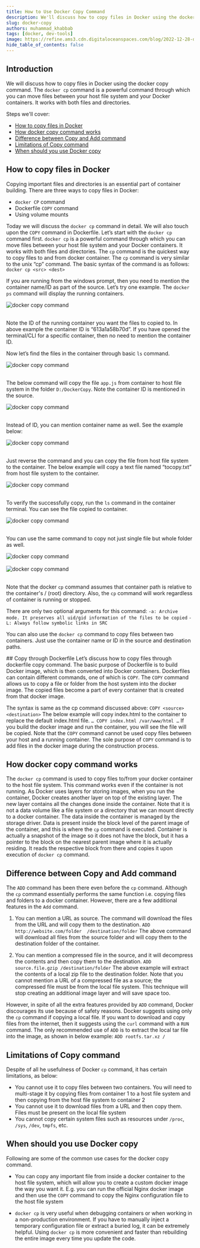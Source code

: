 ```yaml
---
title: How to Use Docker Copy Command
description: We'll discuss how to copy files in Docker using the docker copy command. 
slug: docker-copy
authors: muhammad_khabbab
tags: [docker, dev-tools]
image: https://refine.ams3.cdn.digitaloceanspaces.com/blog/2022-12-28-docker-copy/social.png
hide_table_of_contents: false
---
```



## Introduction

We will discuss how to copy files in Docker using the docker copy command. The `docker cp` command is a powerful command through which you can move files between your host file system and your Docker containers. It works with both files and directories.

Steps we'll cover:

- [How to copy files in Docker](#how-to-copy-files-in-docker)
- [How docker copy command works](#how-docker-copy-command-works)
- [Difference between Copy and Add command](#difference-between-copy-and-add-command)
- [Limitations of Copy command](#limitations-of-copy-command)
- [When should you use Docker copy](#when-should-you-use-docker-copy)


## How to copy files in Docker

Copying important files and directories is an essential part of container building. There are three ways to copy files in Docker:

-	`docker CP` command
-	Dockerfile `COPY` command
-	Using volume mounts

Today we will discuss the `docker cp` command in detail. We will also touch upon the `COPY` command in Dockerfile. Let’s start with the `docker cp` command first. `docker cp` is a powerful command through which you can move files between your host file system and your Docker containers. It works with both files and directories. 
The `cp` command is the quickest way to copy files to and from docker container. The `cp` command is very similar to the unix “cp” command. The basic syntax of the command is as follows:
`docker cp <src> <dest>`

If you are running from the windows prompt, then you need to mention the container name/ID as part of the source. Let’s try one example. The `docker ps` command will display the running containers. 

<div className="centered-image"  >
   <img style={{alignSelf:"center"}}  src="https://refine.ams3.cdn.digitaloceanspaces.com/blog/2022-12-28-docker-copy/image1.png"  alt="docker copy command" />
</div>

<br/>

Note the ID of the running container you want the files to copied to. In above example the container ID is “613a1a58b70d”. If you have opened the terminal/CLI for a specific container, then no need to mention the container ID. 

Now let’s find the files in the container through basic `ls` command. 

<div className="centered-image"  >
   <img style={{alignSelf:"center"}}  src="https://refine.ams3.cdn.digitaloceanspaces.com/blog/2022-12-28-docker-copy/image2.png"  alt="docker copy command" />
</div>

<br/>

The below command will copy the file `app.js` from container to host file system in the folder `D:/DockerCopy`. Note the container ID is mentioned in the source. 

<div className="centered-image"  >
   <img style={{alignSelf:"center"}}  src="https://refine.ams3.cdn.digitaloceanspaces.com/blog/2022-12-28-docker-copy/image3.png"  alt="docker copy command" />
</div>

<br/>

Instead of ID, you can mention container name as well. See the example below:

<div className="centered-image"  >
   <img style={{alignSelf:"center"}}  src="https://refine.ams3.cdn.digitaloceanspaces.com/blog/2022-12-28-docker-copy/image4.png"  alt="docker copy command" />
</div>

<br/>

Just reverse the command and you can copy the file from host file system to the container. The below example will copy a text file named “tocopy.txt” from host file system to the container. 

<div className="centered-image"  >
   <img style={{alignSelf:"center"}}  src="https://refine.ams3.cdn.digitaloceanspaces.com/blog/2022-12-28-docker-copy/image5.png"  alt="docker copy command" />
</div>

<br/>

To verify the successfully copy, run the `ls` command in the container terminal. You can see the file copied to container. 

<div className="centered-image"  >
   <img style={{alignSelf:"center"}}  src="https://refine.ams3.cdn.digitaloceanspaces.com/blog/2022-12-28-docker-copy/image6.png"  alt="docker copy command" />
</div>

<br/>

You can use the same command to copy not just single file but whole folder as well. 

<div className="centered-image"  >
   <img style={{alignSelf:"center"}}  src="https://refine.ams3.cdn.digitaloceanspaces.com/blog/2022-12-28-docker-copy/image7.png"  alt="docker copy command" />
</div>

<br/>

<div className="centered-image"  >
   <img style={{alignSelf:"center"}}  src="https://refine.ams3.cdn.digitaloceanspaces.com/blog/2022-12-28-docker-copy/image8.png"  alt="docker copy command" />
</div>

<br/>


Note that the docker `cp` command assumes that container path is relative to the container's / (root) directory. Also, the `cp` command will work regardless of container is running or stopped. 

There are only two optional arguments for this command:
`-a: Archive mode. It preserves all uid/gid information of the files to be copied`
`-L: Always follow symbolic links in SRC`

You can also use the `docker cp` command to copy files between two containers. Just use the container name or ID in the source and destination paths. 




## Copy through Dockerfile
Let’s discuss how to copy files through dockerfile copy command. The basic purpose of Dockerfile is to build Docker image, which is then converted into Docker containers. Dockerfiles can contain different commands, one of which is `COPY`. The `COPY` command allows us to copy a file or folder from the host system into the docker image. The copied files become a part of every container that is created from that docker image. 

The syntax is same as the cp command discussed above:
`COPY <source> <destination>`
The below example will copy index.html to the container to replace the default index.html file. 
`
…
COPY index.html /var/www/html
…
`
If you build the docker image and run the container, you will see the file will be copied. Note that the `COPY` command cannot be used copy files between your host and a running container. The sole purpose of `COPY` command is to add files in the docker image during the construction process. 

## How docker copy command works

The `docker cp` command is used to copy files to/from your docker container to the host file system. This command works even if the container is not running. As Docker uses layers for storing images, when you run the container, Docker creates another layer on top of the existing layer. The new layer contains all the changes done inside the container. Note that it is not a data volume like a file system or a directory that we can mount directly to a docker container. The data inside the container is managed by the storage driver. Data is present inside the block level of the parent image of the container, and this is where the `cp` command is executed. Container is actually a snapshot of the image so it does not have the block, but it has a pointer to the block on the nearest parent image where it is actually residing. It reads the respective block from there and copies it upon execution of `docker cp` command.

## Difference between Copy and Add command

The `ADD` command has been there even before the `cp` command. Although the `cp` command essentially performs the same function i.e. copying files and folders to a docker container. However, there are a few additional features in the `Add` command. 
1.	You can mention a URL as source. The command will download the files from the URL and will copy them to the destination. 
`ADD http://website.com/folder  /destination/folder`
The above command will download all files from the source folder and will copy them to the destination folder of the container. 

2.	You can mention a compressed file in the source, and it will decompress the contents and then copy them to the destination. 
`ADD source.file.gzip /destination/folder`
The above example will extract the contents of a local zip file to the destination folder. Note that you cannot mention a URL of a compressed file as a source; the compressed file must be from the local file system. This technique will stop creating an additional image layer and will save space too.

However, in spite of all the extra features provided by `ADD` command, Docker discourages its use because of safety reasons. Docker suggests using only the `cp` command if copying a local file. If you want to download and copy files from the internet, then it suggests using the `curl` command with a `RUN` command. 
The only recommended use of `ADD` is to extract the local tar file into the image, as shown in below example:
`ADD rootfs.tar.xz /`

## Limitations of Copy command
Despite of all he usefulness of Docker `cp` command, it has certain limitations, as below:

-	You cannot use it to copy files between two containers. You will need to multi-stage it by copying files from container 1 to a host file system and then copying from the host file system to container 2
-	You cannot use it to download files from a URL and then copy them. Files must be present on the local file system
-	You cannot copy certain system files such as resources under `/proc`, `/sys`, `/dev`, `tmpfs`, etc. 

## When should you use Docker copy
Following are some of the common use cases for the docker copy command. 

-	You can copy any important file from inside a docker container to the host file system, which will allow you to create a custom docker image the way you want it. E.g. you can run the official Nginx docker image and then use the `COPY` command to copy the Nginx configuration file to the host file system

-	`docker cp` is very useful when debugging containers or when working in a non-production environment. If you have to manually inject a temporary configuration file or extract a buried log, it can be  extremely helpful. Using `docker cp` is more convenient and faster than rebuilding the entire image every time you update the code.





